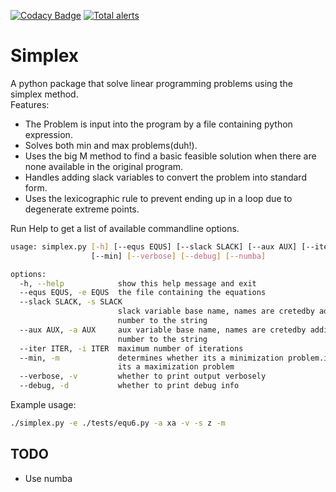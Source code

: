 [![Codacy Badge](https://app.codacy.com/project/badge/Grade/5fd619053adf4ce88c4333e306aafa4a)](https://www.codacy.com/gh/terminaldweller/simplex/dashboard?utm_source=github.com&amp;utm_medium=referral&amp;utm_content=terminaldweller/simplex&amp;utm_campaign=Badge_Grade)
[![Total alerts](https://img.shields.io/lgtm/alerts/g/terminaldweller/simplex.svg?logo=lgtm&logoWidth=18)](https://lgtm.com/projects/g/terminaldweller/simplex/alerts/)

# Simplex

A python package that solve linear programming problems using the simplex method.<br/>
Features:<br/>
* The Problem is input into the program by a file containing python expression.<br/>
* Solves both min and max problems(duh!).<br/>
* Uses the big M method to find a basic feasible solution when there are none available in the original program.<br/>
* Handles adding slack variables to convert the problem into standard form.<br/>
* Uses the lexicographic rule to prevent ending up in a loop due to degenerate extreme points.<br/>

Run Help to get a list of available commandline options.<br/>
```sh
usage: simplex.py [-h] [--equs EQUS] [--slack SLACK] [--aux AUX] [--iter ITER]
                  [--min] [--verbose] [--debug] [--numba]

options:
  -h, --help            show this help message and exit
  --equs EQUS, -e EQUS  the file containing the equations
  --slack SLACK, -s SLACK
                        slack variable base name, names are cretedby adding a
                        number to the string
  --aux AUX, -a AUX     aux variable base name, names are cretedby adding a
                        number to the string
  --iter ITER, -i ITER  maximum number of iterations
  --min, -m             determines whether its a minimization problem.if not,
                        its a maximization problem
  --verbose, -v         whether to print output verbosely
  --debug, -d           whether to print debug info
```
Example usage:<br/>
```sh
./simplex.py -e ./tests/equ6.py -a xa -v -s z -m
```

## TODO
* Use numba
